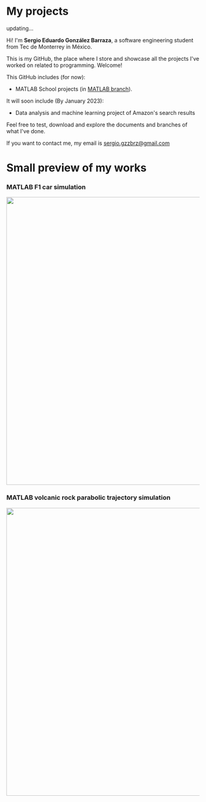 # My projects

updating... 

Hi! I'm **Sergio Eduardo González Barraza**, a software engineering student from Tec de Monterrey in México. 

This is my GitHub, the place where I store and showcase all the projects I've worked on related to programming. Welcome!

This GitHub includes (for now): 
- MATLAB School projects (in [MATLAB branch](https://github.com/SergioGzzBrz/My-proyects/tree/MATLAB)). 

It will soon include (By January 2023):
- Data analysis and machine learning project of Amazon's search results

Feel free to test, download and explore the documents and branches of what I've done.

If you want to contact me, my email is sergio.gzzbrz@gmail.com 

# Small preview of my works

### MATLAB F1 car simulation
<img src="https://user-images.githubusercontent.com/114702763/206292299-9e4b15b5-7591-4ab4-83e2-75a8919c3d66.gif" width="750">

### MATLAB volcanic rock parabolic trajectory simulation
<img src="https://user-images.githubusercontent.com/114702763/206270866-ced5af1e-6cef-4418-a250-60100987e225.gif" width="750">
